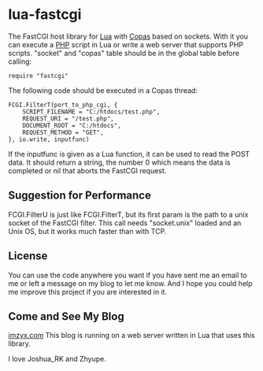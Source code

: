 lua-fastcgi
===========

The FastCGI host library for [Lua](http://www.lua.org) with [Copas](//github.com/keplerproject/copas) based on sockets. With it you can execute a [PHP](http://php.net/) script in Lua or write a web server that supports PHP scripts. "socket" and "copas" table should be in the global table before calling:

    require "fastcgi"

The following code should be executed in a Copas thread:

    FCGI.FilterT(port_to_php_cgi, {
        SCRIPT_FILENAME = "C:/htdocs/test.php",
        REQUEST_URI = "/test.php",
        DOCUMENT_ROOT = "C:/htdocs",
        REQUEST_METHOD = "GET",
    }, io.write, inputfunc)
  
If the inputfunc is given as a Lua function, it can be used to read the POST data. It should return a string, the number 0 which means the data is completed or nil that aborts the FastCGI request.

## Suggestion for Performance

FCGI.FilterU is just like FCGI.FilterT, but its first param is the path to a unix socket of the FastCGI filter. This call needs "socket.unix" loaded and an Unix OS, but it works much faster than with TCP.

## License

You can use the code anywhere you want if you have sent me an email to me or left a message on my blog to let me know. And I hope you could help me improve this project if you are interested in it.

## Come and See My Blog

[imzyx.com](http://imzyx.com) This blog is running on a web server written in Lua that uses this library.

I love Joshua_RK and Zhyupe.
